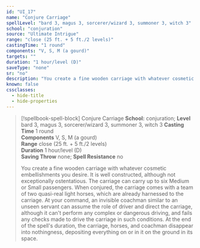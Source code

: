 ```yaml
---
id: "UI_17"
name: "Conjure Carriage"
spellLevel: "bard 3, magus 3, sorcerer/wizard 3, summoner 3, witch 3"
school: "conjuration"
source: "Ultimate Intrigue"
range: "close (25 ft. + 5 ft./2 levels)"
castingTime: "1 round"
components: "V, S, M (a gourd)"
targets: ""
duration: "1 hour/level (D)"
saveType: "none"
sr: "no"
description: "You create a fine wooden carriage with whatever cosmetic embellishments you desire. It is well constructed, although not exceptionally ostentatious. The carriage can carry up to six Medium or Small passengers. When conjured, the carriage comes with a team of two quasi-real light horses, which are already harnessed to the carriage. At your command, an invisible coachman similar to an unseen servant can assume the role of driver and direct the carriage, although it can't perform any complex or dangerous driving, and fails any checks made to drive the carriage in such conditions. At the end of the spell's duration, the carriage, horses, and coachman disappear into nothingness, depositing everything on or in it on the ground in its space."
known: false
cssclasses:
  - hide-title
  - hide-properties
---
```


> [!spellbook-spell-block] Conjure Carriage
> **School:** conjuration; **Level** bard 3, magus 3, sorcerer/wizard 3, summoner 3, witch 3
> **Casting Time** 1 round  
> **Components** V, S, M (a gourd)  
> **Range** close (25 ft. + 5 ft./2 levels)  
> **Duration** 1 hour/level (D)  
> **Saving Throw** none; **Spell Resistance** no
> 
> You create a fine wooden carriage with whatever cosmetic embellishments you desire. It is well constructed, although not exceptionally ostentatious. The carriage can carry up to six Medium or Small passengers. When conjured, the carriage comes with a team of two quasi-real light horses, which are already harnessed to the carriage. At your command, an invisible coachman similar to an unseen servant can assume the role of driver and direct the carriage, although it can't perform any complex or dangerous driving, and fails any checks made to drive the carriage in such conditions. At the end of the spell's duration, the carriage, horses, and coachman disappear into nothingness, depositing everything on or in it on the ground in its space.
